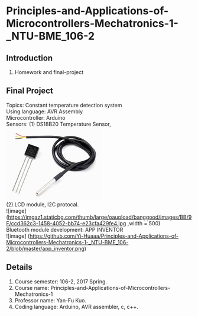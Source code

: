 # Principles-and-Applications-of-Microcontrollers-Mechatronics-1-_NTU-BME_106-2

## Introduction
1. Homework and final-project

## Final Project
Topics: Constant temperature detection system  
Using language: AVR Assembly  
Microcontroller: Arduino  
Sensors: (1) DS18B20 Temperature Sensor,  
![image](https://github.com/Yi-Huaaa/Principles-and-Applications-of-Microcontrollers-Mechatronics-1-_NTU-BME_106-2/blob/master/Android%20app_Buetooth/ds18b20.jpg)  
         (2) LCD module, I2C protocal.  
![image](https://imgaz1.staticbg.com/thumb/large/oaupload/banggood/images/BB/9F/ccd362c3-1458-4052-bb74-e23cfa429fe4.jpg ,width = 500)  
Bluetooth module development: APP INVENTOR  
![image] (https://github.com/Yi-Huaaa/Principles-and-Applications-of-Microcontrollers-Mechatronics-1-_NTU-BME_106-2/blob/master/app_inventor.png)



## Details
1. Course semester: 106-2, 2017 Spring.
1. Course name: Principles-and-Applications-of-Microcontrollers-Mechatronics-1
1. Professor name:  Yan-Fu Kuo.
1. Coding language: Arduino, AVR assembler, c, c++.


